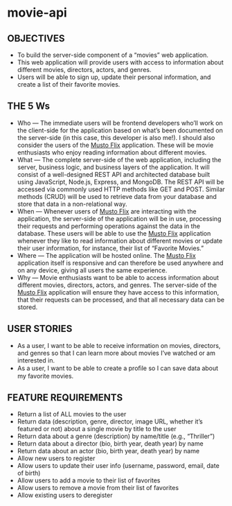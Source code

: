 # movie-api

## OBJECTIVES

- To build the server-side component of a “movies” web application.
- This web application will provide users with access to information about different movies, directors, actors, and genres.
- Users will be able to sign up, update their personal information, and create a list of their favorite movies.

## THE 5 Ws

- Who — The immediate users will be frontend developers who’ll work on the client-side for the application based on what’s been documented on the server-side (in this case, this developer is also me!). I should also consider the users of the [Musto Flix]() application. These will be movie enthusiasts who enjoy reading information about different movies.
- What — The complete server-side of the web application, including the server, business logic, and business layers of the application. It will consist of a well-designed REST API and architected database built using JavaScript, Node.js, Express, and MongoDB. The REST API will be accessed via commonly used HTTP methods like GET and POST. Similar methods (CRUD) will be used to retrieve data from your database and store that data in a non-relational way.
- When — Whenever users of [Musto Flix]() are interacting with the application, the server-side of the application will be in use, processing their requests and performing operations against the data in the database. These users will be able to use the [Musto Flix]() application whenever they like to read information about different movies or update their user information, for instance, their list of “Favorite Movies.”
- Where — The application will be hosted online. The [Musto Flix]() application itself is responsive and
  can therefore be used anywhere and on any device, giving all users the same experience.
- Why — Movie enthusiasts want to be able to access information about different movies, directors, actors, and genres. The server-side of the [Musto Flix]() application will ensure they have access to this information, that their requests can be processed, and that all necessary data can be stored.

## USER STORIES

- As a user, I want to be able to receive information on movies, directors, and genres so that I can learn more about movies I’ve watched or am interested in.
- As a user, I want to be able to create a proﬁle so I can save data about my favorite movies.

## FEATURE REQUIREMENTS

- Return a list of ALL movies to the user
- Return data (description, genre, director, image URL, whether it’s featured or not) about a single movie by title to the user
- Return data about a genre (description) by name/title (e.g., “Thriller”)
- Return data about a director (bio, birth year, death year) by name
- Return data about an actor (bio, birth year, death year) by name
- Allow new users to register
- Allow users to update their user info (username, password, email, date of birth)
- Allow users to add a movie to their list of favorites
- Allow users to remove a movie from their list of favorites
- Allow existing users to deregister
